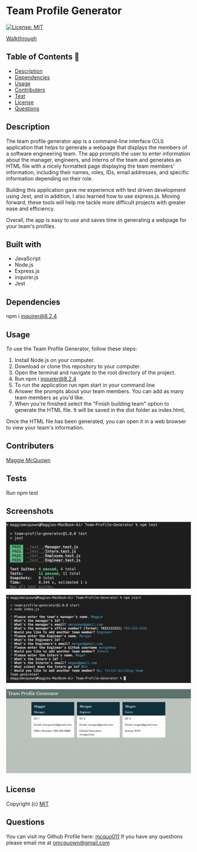 # Team Profile Generator 
  [![License: MIT](https://img.shields.io/badge/License-MIT-yellow.svg)](https://opensource.org/licenses/MIT)

   [Walkthrough](https://watch.screencastify.com/v/WPVpixei7wHJemDjZdxe)

 ## Table of Contents 📑

  * [Description](#description)
  * [Dependencies](#dependencies)
  * [Usage](#usage)
  * [Contributers](#contributers)
  * [Test](#tests)
  * [License](#license)
  * [Questions](#questions)

  
  ## Description 

  The team profile generator app is a command-line interface (CLI) application that helps to generate a webpage that displays the members of a software engineering team. The app prompts the user to enter information about the manager, engineers, and interns of the team and generates an HTML file with a nicely formatted page displaying the team members' information, including their names, roles, IDs, email addresses, and specific information depending on their role.

  Building this application gave me experience with test driven development using Jest, and in addition, I also learned how to use express.js. Moving forward, these tools will help me tackle more difficult projects with greater ease and efficiency. 

  Overall, the app is easy to use and saves time in generating a webpage for your team's profiles.

  ## Built with

  * JavaScript
  * Node.js 
  * Express.js
  * inquirer.js
  * Jest

  ## Dependencies  

  npm i inquirer@8.2.4

  ## Usage 

  To use the Team Profile Generator, follow these steps:

1. Install Node.js on your computer.
2. Download or clone this repository to your computer.
3. Open the terminal and navigate to the root directory of the project.
4. Run npm i inquirer@8.2.4
5. To run the application run npm start in your command line
6. Answer the prompts about your team members. You can add as many team members as you'd like.
7. When you're finished select the "Finish building team" option to generate the HTML file. It will be saved in the dist folder as index.html,

Once the HTML file has been generated, you can open it in a web browser to view your team's information.


  ## Contributers 

  [Maggie McQuown](https://github.com/mcquo011)

  ## Tests 

  Run npm test

  ## Screenshots

  ![Alt Text](./dist/images/Screen%20Shot%202023-02-21%20at%2012.00.16%20PM.png?raw=true "screenshot of tests")

  ![Alt Text](./dist/images/Screen%20Shot%202023-02-20%20at%204.37.21%20PM.png?raw=true "screenshot of CLI")

  ![Alt Text](./dist/images/Screen%20Shot%202023-02-21%20at%2011.09.47%20AM.png?raw=true "screenshot of team profile")

  ## License 
  
  Copyright (c)
  [MIT](https://opensource.org/licenses/MIT)

  ## Questions 

  You can visit my Github Profile here: [mcquo011](https://github.com/mcquo011/) 
  If you have any questions please email me at omcquown@gmail.com
  